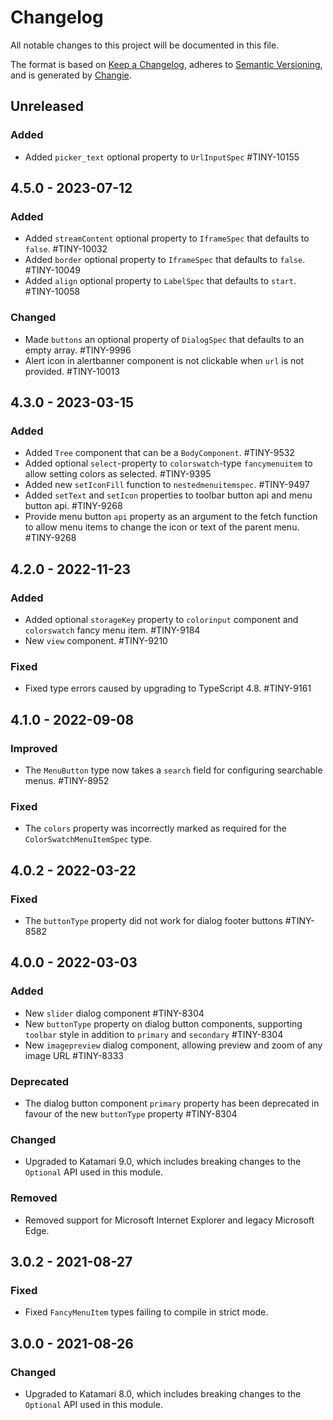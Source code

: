 # Changelog
All notable changes to this project will be documented in this file.

The format is based on [Keep a Changelog](https://keepachangelog.com/en/1.0.0/),
adheres to [Semantic Versioning](https://semver.org/spec/v2.0.0.html),
and is generated by [Changie](https://github.com/miniscruff/changie).

## Unreleased

### Added
- Added `picker_text` optional property to `UrlInputSpec` #TINY-10155

## 4.5.0 - 2023-07-12

### Added
- Added `streamContent` optional property to `IframeSpec` that defaults to `false`. #TINY-10032
- Added `border` optional property to `IframeSpec` that defaults to `false`. #TINY-10049
- Added `align` optional property to `LabelSpec` that defaults to `start`. #TINY-10058

### Changed
- Made `buttons` an optional property of `DialogSpec` that defaults to an empty array. #TINY-9996
- Alert icon in alertbanner component is not clickable when `url` is not provided. #TINY-10013

## 4.3.0 - 2023-03-15

### Added
- Added `Tree` component that can be a `BodyComponent`. #TINY-9532
- Added optional `select`-property to `colorswatch`-type `fancymenuitem` to allow setting colors as selected. #TINY-9395
- Added new `setIconFill` function to `nestedmenuitemspec`. #TINY-9497
- Added `setText` and `setIcon` properties to toolbar button api and menu button api. #TINY-9268
- Provide menu button `api` property as an argument to the fetch function to allow menu items to change the icon or text of the parent menu. #TINY-9268

## 4.2.0 - 2022-11-23

### Added
- Added optional `storageKey` property to `colorinput` component and `colorswatch` fancy menu item. #TINY-9184
- New `view` component. #TINY-9210

### Fixed
- Fixed type errors caused by upgrading to TypeScript 4.8. #TINY-9161

## 4.1.0 - 2022-09-08

### Improved
- The `MenuButton` type now takes a `search` field for configuring searchable menus. #TINY-8952

### Fixed
- The `colors` property was incorrectly marked as required for the `ColorSwatchMenuItemSpec` type.

## 4.0.2 - 2022-03-22

### Fixed
- The `buttonType` property did not work for dialog footer buttons #TINY-8582

## 4.0.0 - 2022-03-03

### Added
- New `slider` dialog component #TINY-8304
- New `buttonType` property on dialog button components, supporting `toolbar` style in addition to `primary` and `secondary` #TINY-8304
- New `imagepreview` dialog component, allowing preview and zoom of any image URL #TINY-8333

### Deprecated
- The dialog button component `primary` property has been deprecated in favour of the new `buttonType` property #TINY-8304

### Changed
- Upgraded to Katamari 9.0, which includes breaking changes to the `Optional` API used in this module.

### Removed
- Removed support for Microsoft Internet Explorer and legacy Microsoft Edge.

## 3.0.2 - 2021-08-27

### Fixed
- Fixed `FancyMenuItem` types failing to compile in strict mode.

## 3.0.0 - 2021-08-26

### Changed
- Upgraded to Katamari 8.0, which includes breaking changes to the `Optional` API used in this module.

